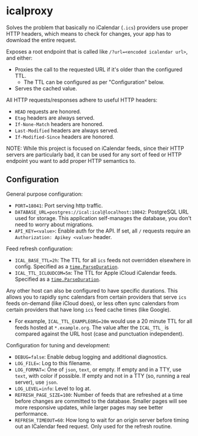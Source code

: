 # icalproxy

Solves the problem that basically no iCalendar (`.ics`) providers use proper HTTP headers,
which means to check for changes, your app has to download the entire request.

Exposes a root endpoint that is called like `/?url=<encoded icalendar url>`,
and either:

- Proxies the call to the requested URL if it's older than the configured TTL.
  - The TTL can be configured as per "Configuration" below.
- Serves the cached value.

All HTTP requests/responses adhere to useful HTTP headers:
- `HEAD` requests are honored.
- `Etag` headers are always served.
- `If-None-Match` headers are honored.
- `Last-Modified` headers are always served.
- `If-Modified-Since` headers are honored.

NOTE: While this project is focused on iCalendar feeds,
since their HTTP servers are particularly bad,
it can be used for any sort of feed or HTTP endpoint you want to add proper HTTP semantics to.

## Configuration

General purpose configuration:

- `PORT=18041`: Port serving http traffic.
- `DATABASE_URL=postgres://ical:ical@localhost:18042`: PostgreSQL URL used for storage.
  This application self-manages the database, you don't need to worry about migrations.
- `API_KEY=<value>`: Enable auth for the API. If set,
  all `/` requests require an `Authorization: Apikey <value>` header.

Feed refresh configuration:

- `ICAL_BASE_TTL=2h`: The TTL for all `ics` feeds not overridden elsewhere in config.
  Specified as a [`time.ParseDuration`](https://pkg.go.dev/time#ParseDuration).
- `ICAL_TTL_ICLOUDCOM=5m`: The TTL for Apple iCloud iCalendar feeds.
  Specified as a [`time.ParseDuration`](https://pkg.go.dev/time#ParseDuration).

Any other host can also be configured to have specific durations.
This allows you to rapidly sync calendars from certain providers that serve `ics` feeds on-demand (like iCloud does),
or less often sync calendars from certain providers that have long `ics` feed cache times (like Google).

- For example, `ICAL_TTL_EXAMPLEORG=20m` would use a 20 minute TTL for all feeds hosted at `*.example.org`.
  The value after the `ICAL_TTL_` is compared against the URL host (case and punctuation independent).

Configuration for tuning and development:

- `DEBUG=false`: Enable debug logging and additional diagnostics.
- `LOG_FILE=`: Log to this filename.
- `LOG_FORMAT=`: One of `json`, `text`, or empty. If empty and in a TTY, use `text`, with color if possible.
  If empty and not in a TTY (so, running a real server), use `json`.
- `LOG_LEVEL=info`: Level to log at.
- `REFRESH_PAGE_SIZE=100`: Number of feeds that are refreshed at a time before changes are committed to the database.
  Smaller pages will see more responsive updates, while larger pages may see better performance.
- `REFRESH_TIMEOUT=60`: How long to wait for an origin server before timing out an ICalendar feed request.
  Only used for the refresh routine.